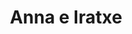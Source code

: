 ---
# Archivo autogenerado

# No tocar
layout: gallery

# Título en la página /sesiones
title: "Anna e Iratxe"

# Carpeta donde buscará las imágenes en /images/. Debe tener el mismo nombre y sin espacios
images: iratxe-anna

# Enlace personalizado ej: ariadnaballestar.com/sesiones/NOMBRESESION
permalink: /iratxe-anna

# Texto que se insertara en la etiqueta alt de todas las imagenes de la sesión
altimages: "sesion de fotos profesional, sesion de fotos en barcelona, fotografo en barcelona, fotografa en barcelona, sesion de fotos en un barco, fotografia de moda, fotografia de barcos, fotografias en un velero, fotografo de moda, fotografo de moda en barcelona, fotografia a amigas"

# Información detallada sobre la sesión
description: "Hace un tiempo, Iratxe contactó conmigo para regalarle una sesión de fotos a su amiga Anna. Se nos presentó la oportunidad de hacerla en el Melenas, un velero muy guay. Salimos por la tarde, desde el puerto de Barcelona y con la intención de pasar un rato espectacular. Además de tomar las fotografías desde un velero, pudimos disfrutar de un precioso atardecer sobre la ciudad de Barcelona. Sin duda, una experiencia que vale mucho la pena."

# Colaboradores
colaboradores:
 - title: "Modelo:"
   name: "Iratxe"
   link: "https://www.instagram.com/iratxezg/"
 - title: "Modelo:"
   name: "Anna"
   link: "https://www.instagram.com/annadfdez/"
 - title: "Velero:"
   name: "Melenas"
---